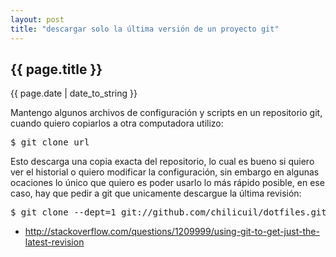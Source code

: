 ```yaml
---
layout: post
title: "descargar solo la última versión de un proyecto git"
---
```


## {{ page.title }}
<p class="date">{{ page.date | date_to_string }}</p>

<div class="p">Mantengo algunos archivos de configuración y scripts en un repositorio git, cuando quiero copiarlos a otra computadora utilizo:
</div>

<pre class="sh_sh">
$ git clone url
</pre>

<div class="p">Esto descarga una copia exacta del repositorio, lo cual es bueno si quiero ver el historial o quiero modificar la configuración, sin embargo en algunas ocaciones lo único que quiero es poder usarlo lo más rápido posible, en ese caso, hay que pedir a git que unicamente descargue la última revisión:
</div>

<pre class="sh_sh">
$ git clone --dept=1 git://github.com/chilicuil/dotfiles.git
</pre>

<ul>
    <li>
    <a href="http://stackoverflow.com/questions/1209999/using-git-to-get-just-the-latest-revision">http://stackoverflow.com/questions/1209999/using-git-to-get-just-the-latest-revision</a></li>
</ul>
